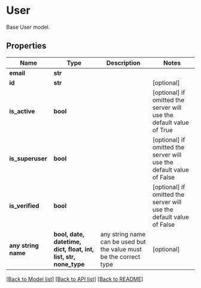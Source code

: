 # User

Base User model.

## Properties
Name | Type | Description | Notes
------------ | ------------- | ------------- | -------------
**email** | **str** |  | 
**id** | **str** |  | [optional] 
**is_active** | **bool** |  | [optional]  if omitted the server will use the default value of True
**is_superuser** | **bool** |  | [optional]  if omitted the server will use the default value of False
**is_verified** | **bool** |  | [optional]  if omitted the server will use the default value of False
**any string name** | **bool, date, datetime, dict, float, int, list, str, none_type** | any string name can be used but the value must be the correct type | [optional]

[[Back to Model list]](../README.md#documentation-for-models) [[Back to API list]](../README.md#documentation-for-api-endpoints) [[Back to README]](../README.md)


